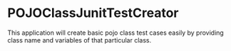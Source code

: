 # POJOClassJunitTestCreator
This application will create basic pojo class test cases easily by providing class name and variables of that particular class.

